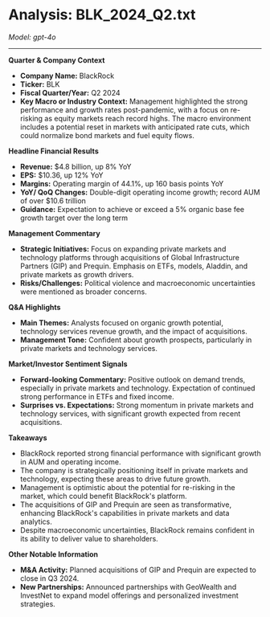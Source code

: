# Analysis: BLK_2024_Q2.txt

*Model: gpt-4o*

---

**Quarter & Company Context**

- **Company Name:** BlackRock
- **Ticker:** BLK
- **Fiscal Quarter/Year:** Q2 2024
- **Key Macro or Industry Context:** Management highlighted the strong performance and growth rates post-pandemic, with a focus on re-risking as equity markets reach record highs. The macro environment includes a potential reset in markets with anticipated rate cuts, which could normalize bond markets and fuel equity flows.

**Headline Financial Results**

- **Revenue:** $4.8 billion, up 8% YoY
- **EPS:** $10.36, up 12% YoY
- **Margins:** Operating margin of 44.1%, up 160 basis points YoY
- **YoY/ QoQ Changes:** Double-digit operating income growth; record AUM of over $10.6 trillion
- **Guidance:** Expectation to achieve or exceed a 5% organic base fee growth target over the long term

**Management Commentary**

- **Strategic Initiatives:** Focus on expanding private markets and technology platforms through acquisitions of Global Infrastructure Partners (GIP) and Prequin. Emphasis on ETFs, models, Aladdin, and private markets as growth drivers.
- **Risks/Challenges:** Political violence and macroeconomic uncertainties were mentioned as broader concerns.

**Q&A Highlights**

- **Main Themes:** Analysts focused on organic growth potential, technology services revenue growth, and the impact of acquisitions.
- **Management Tone:** Confident about growth prospects, particularly in private markets and technology services.

**Market/Investor Sentiment Signals**

- **Forward-looking Commentary:** Positive outlook on demand trends, especially in private markets and technology. Expectation of continued strong performance in ETFs and fixed income.
- **Surprises vs. Expectations:** Strong momentum in private markets and technology services, with significant growth expected from recent acquisitions.

**Takeaways**

- BlackRock reported strong financial performance with significant growth in AUM and operating income.
- The company is strategically positioning itself in private markets and technology, expecting these areas to drive future growth.
- Management is optimistic about the potential for re-risking in the market, which could benefit BlackRock's platform.
- The acquisitions of GIP and Prequin are seen as transformative, enhancing BlackRock's capabilities in private markets and data analytics.
- Despite macroeconomic uncertainties, BlackRock remains confident in its ability to deliver value to shareholders.

**Other Notable Information**

- **M&A Activity:** Planned acquisitions of GIP and Prequin are expected to close in Q3 2024.
- **New Partnerships:** Announced partnerships with GeoWealth and InvestNet to expand model offerings and personalized investment strategies.